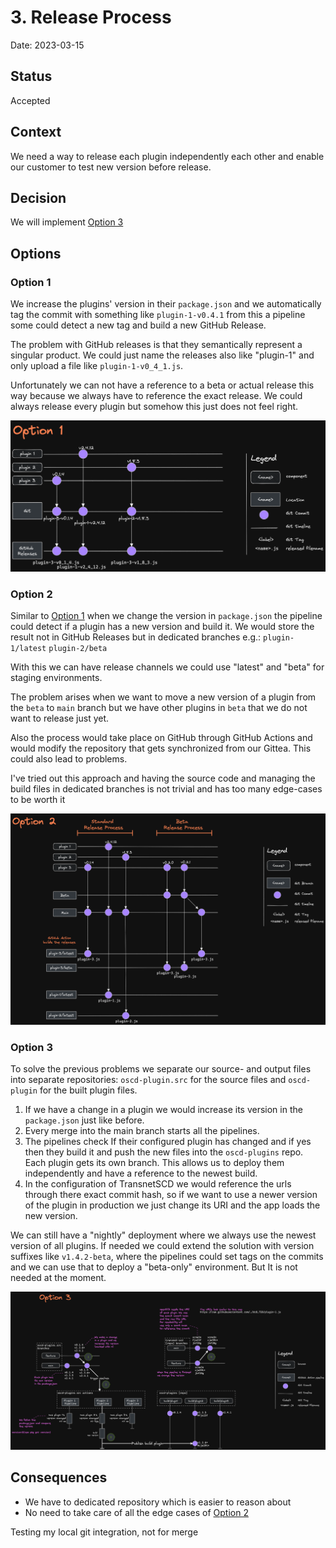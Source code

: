 # 3. Release Process

Date: 2023-03-15

## Status

Accepted

## Context

We need a way to release each plugin independently each other and enable
our customer to test new version before release.

## Decision

We will implement [Option 3](#option-3)

## Options 

### Option 1

We increase the plugins' version in their `package.json` and we automatically tag
the commit with something like `plugin-1-v0.4.1` from this a pipeline some could
detect a new tag and build a new GitHub Release.

The problem with GitHub releases is that they semantically represent a singular product.
We could just name the releases also like "plugin-1" and only upload a file like `plugin-1-v0_4_1.js`.

Unfortunately we can not have a reference to a beta or actual release this way because
we always have to reference the exact release. We could always release every
plugin but somehow this just does not feel right.

![](./assets/release-process_option-1.png)

### Option 2

Similar to [Option 1](#option-1) when we change the version in `package.json` the pipeline could detect
if a plugin has a new version and build it. We would store the result not in GitHub Releases
but in dedicated branches e.g.: `plugin-1/latest`  `plugin-2/beta`

With this we can have release channels we could use "latest" and "beta" for staging environments.

The problem arises when we want to move a new version of a plugin from the `beta` to `main` branch
but we have other plugins in `beta` that we do not want to release just yet.

Also the process would take place on GitHub through GitHub Actions and would
modify the repository that gets synchronized from our Gittea. This could also lead to problems.

I've tried out this approach and having the source code and managing the build
files in dedicated branches is not trivial and has too many edge-cases to be worth it

![](./assets/release-process_option-2.png)

### Option 3

To solve the previous problems we separate our source- and output files into separate
repositories: `oscd-plugin.src` for the source files and `oscd-plugin` for the built plugin files.

1. If we have a change in a plugin we would increase its version in the `package.json` just like before.
2. Every merge into the main branch starts all the pipelines.
3. The pipelines check If their configured plugin has changed and if yes then they
   build it and push the new files into the `oscd-plugins` repo.
   Each plugin gets its own branch. This allows us to deploy them independently
   and have a reference to the newest build.
4. In the configuration of TransnetSCD we would reference the urls through there
   exact commit hash, so if we want to use a newer version of the plugin in
   production we just change its URI and the app loads the new version.

We can still have a "nightly" deployment where we always use the newest version of all plugins.
If needed we could extend the solution with version suffixes like `v1.4.2-beta`,
where the pipelines could set tags on the commits and we can use that
to deploy a "beta-only" environment. But It is not needed at the moment.

![](./assets/release-process_option-3.png)

## Consequences

- We have to dedicated repository which is easier to reason about
- No need to take care of all the edge cases of [Option 2](#option-2)

Testing my local git integration, not for merge
